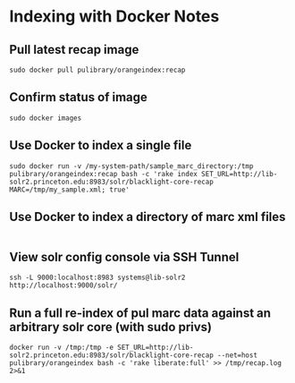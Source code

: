 # Indexing with Docker Notes

## Pull latest recap image
```sudo docker pull pulibrary/orangeindex:recap```
## Confirm status of image
```sudo docker images```
## Use Docker to index a single file
```sudo docker run -v /my-system-path/sample_marc_directory:/tmp pulibrary/orangeindex:recap bash -c 'rake index SET_URL=http://lib-solr2.princeton.edu:8983/solr/blacklight-core-recap MARC=/tmp/my_sample.xml; true'```
## Use Docker to index a directory of marc xml files
```sudo docker run -idt -v /home/systems/recap_full/data:/tmp pulibrary/orangeindex:recap bash -c 'rake index_folder SET_URL=http://lib-solr2.princeton.edu:8983/solr/blacklight-core-recap MARC_PATH=/tmp' >> /tmp/bulk_import.log 2>&1
```
## View solr config console via SSH Tunnel
```ssh -L 9000:localhost:8983 systems@lib-solr2```
```http://localhost:9000/solr/```
## Run a full re-index of pul marc data against an arbitrary solr core (with sudo privs)
```docker run -v /tmp:/tmp -e SET_URL=http://lib-solr2.princeton.edu:8983/solr/blacklight-core-recap --net=host pulibrary/orangeindex bash -c 'rake liberate:full' >> /tmp/recap.log 2>&1```